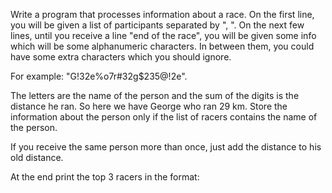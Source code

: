 Write a program that processes information about a race. On the first line, you will be given a list of participants separated by ", ". On the next few lines, until you receive a line "end of the race", you will be given some info which will be some alphanumeric characters. In between them, you could have some extra characters which you should ignore. 

For example: "G!32e%o7r#32g$235@!2e". 

The letters are the name of the person and the sum of the digits is the distance he ran. So here we have George who ran 29 km. Store the information about the person only if the list of racers contains the name of the person. 

If you receive the same person more than once, just add the distance to his old distance. 

At the end print the top 3 racers in the format:
